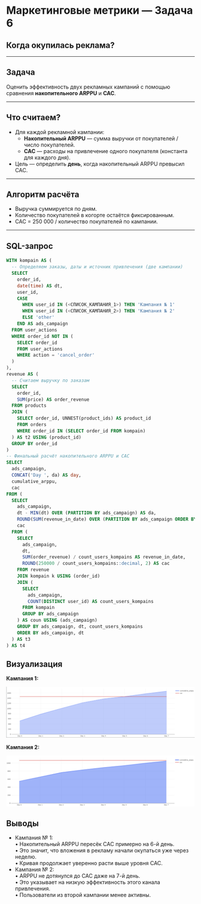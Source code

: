 # Маркетинговые метрики — Задача 6

## Когда окупилась реклама?

---

## Задача

Оценить эффективность двух рекламных кампаний с помощью сравнения **накопительного ARPPU** и **CAC**.

---

## Что считаем?

- Для каждой рекламной кампании:
  - **Накопительный ARPPU** — сумма выручки от покупателей / число покупателей.
  - **CAC** — расходы на привлечение одного покупателя (константа для каждого дня).
- Цель — определить **день**, когда накопительный ARPPU превысил CAC.

---

## Алгоритм расчёта

- Выручка суммируется по дням.
- Количество покупателей в когорте остаётся фиксированным.
- CAC = 250 000 / количество покупателей по кампании.

---

## SQL-запрос

```sql
WITH kompain AS (
  -- Определяем заказы, даты и источник привлечения (две кампании)
  SELECT
    order_id,
    date(time) AS dt,
    user_id,
    CASE
      WHEN user_id IN (<СПИСОК_КАМПАНИЯ_1>) THEN 'Кампания № 1'
      WHEN user_id IN (<СПИСОК_КАМПАНИЯ_2>) THEN 'Кампания № 2'
      ELSE 'other'
    END AS ads_campaign
  FROM user_actions
  WHERE order_id NOT IN (
    SELECT order_id
    FROM user_actions
    WHERE action = 'cancel_order'
  )
),
revenue AS (
  -- Считаем выручку по заказам
  SELECT
    order_id,
    SUM(price) AS order_revenue
  FROM products
  JOIN (
    SELECT order_id, UNNEST(product_ids) AS product_id
    FROM orders
    WHERE order_id IN (SELECT order_id FROM kompain)
  ) AS t2 USING (product_id)
  GROUP BY order_id
)
-- Финальный расчёт накопительного ARPPU и CAC
SELECT
  ads_campaign,
  CONCAT('Day ', da) AS day,
  cumulative_arppu,
  cac
FROM (
  SELECT
    ads_campaign,
    dt - MIN(dt) OVER (PARTITION BY ads_campaign) AS da,
    ROUND(SUM(revenue_in_date) OVER (PARTITION BY ads_campaign ORDER BY dt), 2) AS cumulative_arppu,
    cac
  FROM (
    SELECT
      ads_campaign,
      dt,
      SUM(order_revenue) / count_users_kompains AS revenue_in_date,
      ROUND(250000 / count_users_kompains::decimal, 2) AS cac
    FROM revenue
    JOIN kompain k USING (order_id)
    JOIN (
      SELECT
        ads_campaign,
        COUNT(DISTINCT user_id) AS count_users_kompains
      FROM kompain
      GROUP BY ads_campaign
    ) AS coun USING (ads_campaign)
    GROUP BY ads_campaign, dt, count_users_kompains
    ORDER BY ads_campaign, dt
  ) AS t3
) AS t4
```
## Визуализация

**Кампания 1:**

![Кампания 1](../img/market_task_6_viz_1.png)

**Кампания 2:**

![Кампания 2](../img/market_task_6_viz_2.png)


## Выводы

- Кампания № 1:<br>
	•	Накопительный ARPPU пересёк CAC примерно на 6-й день.<br>
	•	Это значит, что вложения в рекламу начали окупаться уже через неделю.<br>
	•	Кривая продолжает уверенно расти выше уровня CAC.<br>
- Кампания № 2:<br>
	•	ARPPU не дотянулся до CAC даже на 7-й день.<br>
	•	Это указывает на низкую эффективность этого канала привлечения.<br>
	•	Пользователи из второй кампании менее активны.<br>
